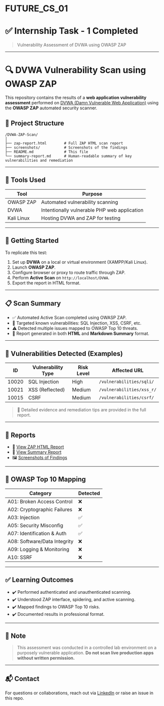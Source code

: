 # FUTURE_CS_01

# ✅ Internship Task - 1 Completed

> Vulnerability Assessment of DVWA using OWASP ZAP

---

# 🔍 DVWA Vulnerability Scan using OWASP ZAP

This repository contains the results of a **web application vulnerability assessment** performed on [DVWA (Damn Vulnerable Web Application)](https://github.com/digininja) using the **OWASP ZAP** automated security scanner.

## 📁 Project Structure

```
/DVWA-ZAP-Scan/
│
├── zap-report.html        # Full ZAP HTML scan report
├── screenshots/           # Screenshots of the findings
├── README.md              # This file
└── summary-report.md      # Human-readable summary of key vulnerabilities and remediation
```

---

## 💠 Tools Used

| Tool         | Purpose                                      |
|--------------|----------------------------------------------|
| OWASP ZAP    | Automated vulnerability scanning             |
| DVWA         | Intentionally vulnerable PHP web application |
| Kali Linux   | Hosting DVWA and ZAP for testing             |

---

## 🚀 Getting Started

To replicate this test:

1. Set up **DVWA** on a local or virtual environment (XAMPP/Kali Linux).
2. Launch **OWASP ZAP**.
3. Configure browser or proxy to route traffic through ZAP.
4. Perform **Active Scan** on `http://localhost/DVWA`.
5. Export the report in HTML format.

---

## 📋 Scan Summary

- ✅ Automated Active Scan completed using OWASP ZAP.
- 🧠 Targeted known vulnerabilities: SQL Injection, XSS, CSRF, etc.
- ⚠️ Detected multiple issues mapped to OWASP Top 10 threats.
- 📄 Report generated in both **HTML** and **Markdown Summary** format.

---

## 🔐 Vulnerabilities Detected (Examples)

| ID   | Vulnerability Type | Risk Level | Affected URL               |
|------|--------------------|------------|----------------------------|
| 10020| SQL Injection      | High       | `/vulnerabilities/sqli/`   |
| 10021| XSS (Reflected)    | Medium     | `/vulnerabilities/xss_r/`  |
| 10015| CSRF               | Medium     | `/vulnerabilities/csrf/`   |

> 📌 Detailed evidence and remediation tips are provided in the full report.

---

## 📌 Reports

- 📄 [View ZAP HTML Report](./zap-report.html)
- 📘 [View Summary Report](./summary-report.md)
- 🖼️ [Screenshots of Findings](./screenshots/)

---

## 📌 OWASP Top 10 Mapping

| Category                     | Detected |
|-----------------------------|----------|
| A01: Broken Access Control  | ❌       |
| A02: Cryptographic Failures | ❌       |
| A03: Injection              | ✅       |
| A05: Security Misconfig     | ✅       |
| A07: Identification & Auth  | ✅       |
| A08: Software/Data Integrity| ❌       |
| A09: Logging & Monitoring   | ❌       |
| A10: SSRF                   | ❌       |

---

## ✅ Learning Outcomes

- ✔️ Performed authenticated and unauthenticated scanning.
- ✔️ Understood ZAP interface, spidering, and active scanning.
- ✔️ Mapped findings to OWASP Top 10 risks.
- ✔️ Documented results in professional format.

---

## 🧠 Note

> This assessment was conducted in a controlled lab environment on a purposely vulnerable application. **Do not scan live production apps without written permission.**

---

## 📬 Contact

For questions or collaborations, reach out via [LinkedIn](https://www.linkedin.com/in/navneet3923e) or raise an issue in this repo.
